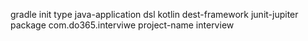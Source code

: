 gradle init
type java-application
dsl kotlin
dest-framework junit-jupiter
package com.do365.interviwe
project-name interview